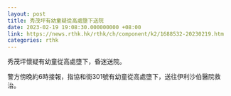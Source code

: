 ```yaml
---
layout: post
title: 秀茂坪有幼童疑從高處墮下送院
date: 2023-02-19 19:08:30.000000000 +08:00
link: https://news.rthk.hk/rthk/ch/component/k2/1688532-20230219.htm
categories: rthk
---
```


秀茂坪懷疑有幼童從高處墮下，昏迷送院。

警方傍晚約6時接報，指協和街301號有幼童從高處墮下，送往伊利沙伯醫院救治。
